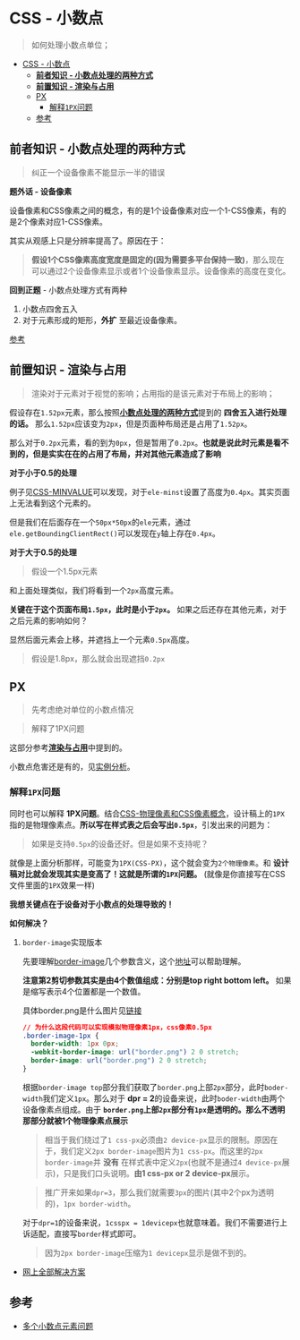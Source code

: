 # CSS - 小数点
> 如何处理小数点单位；

<!-- TOC -->

- [CSS - 小数点](#css---小数点)
  - [**前者知识 - 小数点处理的两种方式**](#前者知识---小数点处理的两种方式)
  - [**前置知识 - 渲染与占用**](#前置知识---渲染与占用)
  - [PX](#px)
    - [解释`1PX`问题](#解释1px问题)
  - [参考](#参考)

<!-- /TOC -->

## **前者知识 - 小数点处理的两种方式**

> 纠正一个设备像素不能显示一半的错误

**题外话 - 设备像素**

设备像素和CSS像素之间的概念，有的是1个设备像素对应一个1-CSS像素，有的是2个像素对应1-CSS像素。

其实从观感上只是分辨率提高了。原因在于：

> **假设1个CSS像素高度宽度是固定的(因为需要多平台保持一致)**，那么现在可以通过2个设备像素显示或者1个设备像素显示。设备像素的高度在变化。

**回到正题** - 小数点处理方式有两种

1. 小数点四舍五入
2. 对于元素形成的矩形，**外扩** 至最近设备像素。

[参考](https://trac.webkit.org/wiki/LayoutUnit)

## **前置知识 - 渲染与占用**

> 渲染对于元素对于视觉的影响；占用指的是该元素对于布局上的影响；

> 

假设存在`1.52px`元素，那么按照[**小数点处理的两种方式**](#前者知识---小数点处理的两种方式)提到的 **四舍五入进行处理的话。** 那么`1.52px`应该变为`2px`，但是页面种布局还是占用了`1.52px`。

那么对于`0.2px`元素，看的到为`0px`，但是暂用了`0.2px`。**也就是说此时元素是看不到的，但是实实在在的占用了布局，并对其他元素造成了影响**

**对于小于0.5的处理**

例子见[CSS-MINVALUE]()可以发现，对于`ele-minst`设置了高度为`0.4px`。其实页面上无法看到这个元素的。

但是我们在后面存在一个`50px*50px`的`ele`元素，通过`ele.getBoundingClientRect()`可以发现在`y`轴上存在`0.4px`。

**对于大于0.5的处理**

> 假设一个1.5px元素

和上面处理类似，我们将看到一个`2px`高度元素。

**关键在于这个页面布局`1.5px`，此时是小于`2px`。** 如果之后还存在其他元素，对于之后元素的影响如何？

显然后面元素会上移，并遮挡上一个元素`0.5px`高度。

> 假设是1.8px，那么就会出现遮挡`0.2px`

## PX

> 先考虑绝对单位的小数点情况

> 解释了1PX问题

这部分参考[**渲染与占用**](#前置知识---渲染与占用)中提到的。

小数点危害还是有的，见[实例分析](https://segmentfault.com/a/1190000012737741)。

### 解释`1PX`问题

同时也可以解释 **1PX问题**。结合[CSS-物理像素和CSS像素概念]()，设计稿上的`1PX`指的是物理像素点。**所以写在样式表之后会写出`0.5px`**，引发出来的问题为：

> 如果是支持`0.5px`的设备还好。但是如果不支持呢？

就像是上面分析那样，可能变为`1PX(CSS-PX)`，这个就会变为`2个物理像素`。和 **设计稿对比就会发现其实是变高了！这就是所谓的`1PX`问题。** (就像是你直接写在CSS文件里面的`1PX`效果一样)

**我想关键点在于设备对于小数点的处理导致的！**

**如何解决？**

1. `border-image`实现版本

    先要理解[border-image](https://css-tricks.com/almanac/properties/b/border-image/)几个参数含义，这个[地址](https://codepen.io/team/css-tricks/pen/rVdEdp)可以帮助理解。

    **注意第2剪切参数其实是由4个数值组成：分别是top right bottom left。** 如果是缩写表示4个位置都是一个数值。

    具体border.png是什么图片见[链接](https://github.com/AlloyTeam/Mars/blob/master/solutions/border-1px.md)

    ```css
    // 为什么这段代码可以实现模拟物理像素1px，css像素0.5px
    .border-image-1px {
      border-width: 1px 0px;
      -webkit-border-image: url("border.png") 2 0 stretch;
      border-image: url("border.png") 2 0 stretch;
    }
    ```

    根据`border-image top`部分我们获取了`border.png`上部`2px`部分，此时`boder-width`我们定义`1px`。那么对于 **dpr = 2**的设备来说，此时`boder-width`由两个设备像素点组成。由于 **`border.png`上部`2px`部分有`1px`是透明的。那么不透明那部分就被1个物理像素点展示**

    > 相当于我们绕过了`1 css-px`必须由`2 device-px`显示的限制。原因在于，我们定义`2px border-image`图片为`1 css-px`。而这里的`2px border-image`并 **没有** 在样式表中定义`2px`(也就不是通过`4 device-px`展示)，只是我们口头说明。**由1 css-px or 2 device-px**展示。

    > 推广开来如果`dpr=3`，那么我们就需要`3px`的图片(其中2个px为透明的)，`1px border-width`。

    对于`dpr=1`的设备来说，`1csspx = 1devicepx`也就意味着。我们不需要进行上诉适配，直接写`border`样式即可。

    > 因为`2px border-image`压缩为`1 devicepx`显示是做不到的。

* [网上全部解决方案](https://juejin.im/entry/584e427361ff4b006cd22c7c)

## 参考

* [多个小数点元素问题](http://web.jobbole.com/84113/)